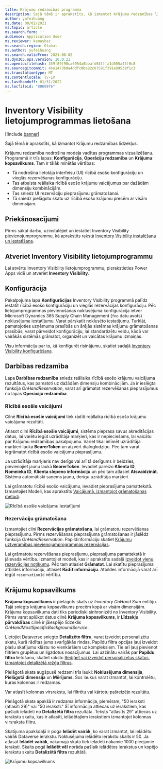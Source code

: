 ```yaml
---
title: Krājumu redzamības programma
description: Šajā tēmā ir aprakstīts, kā izmantot Krājumu redzamības līdzekļus.
author: yufeihuang
ms.date: 08/02/2021
ms.topic: article
ms.search.form: ''
audience: Application User
ms.reviewer: kamaybac
ms.search.region: Global
ms.author: yufeihuang
ms.search.validFrom: 2021-08-02
ms.dyn365.ops.version: 10.0.21
ms.openlocfilehash: 359f89f98ca6954a0bbafd63fffa1d505a43f0c8
ms.sourcegitcommit: 4be1473b0a4ddfc0ba82c07591f391e89538f1c3
ms.translationtype: MT
ms.contentlocale: lv-LV
ms.lasthandoff: 01/31/2022
ms.locfileid: "8060976"
---
```

# <a name="use-the-inventory-visibility-app"></a>Inventory Visibility lietojumprogrammas lietošana

[!include [banner](../includes/banner.md)]


Šajā tēmā ir aprakstīts, kā izmantot Krājumu redzamības līdzekļus.

Krājumu redzamība nodrošina modeļa vadītas programmas vizualizēšanu. Programmā ir trīs lapas: **Konfigurācija**, **Operāciju redzamība** un **Krājumu kopsavilkums**. Tam ir tālāk minētās vērtības:

- Tā nodrošina lietotāja interfeisu (UI) rīcībā esošo konfigurāciju un vieglās rezervēšanas konfigurāciju.
- Tas atbalsta reāllaika rīcībā esošo krājumu vaicājumus par dažādām dimensiju kombinācijām.
- Tas sniedz UI rezervāciju pieprasījumu grāmatošanai.
- Tā sniedz pielāgotu skatu uz rīcībā esošo krājumu precēm ar visām dimensijām.

## <a name="prerequisites"></a>Priekšnosacījumi

Pirms sākat darbu, uzinstalējiet un iestatiet Inventory Visibility pievienojumprogrammu, kā aprakstīts rakstā [Inventory Visibility instalēšana un iestatīšana](inventory-visibility-setup.md).

## <a name="open-the-inventory-visibility-app"></a>Atveriet Inventory Visibility lietojumprogrammu

Lai atvērtu Inventory Visibility lietojumprogrammu, pierakstieties Power Apps vidē un atveriet **Inventory Visibility**.

## <a name="configuration"></a><a name="configuration"></a>Konfigurācija

Pakalpojuma lapa **Konfigurācijas** Inventory Visibility programmā palīdz iestatīt rīcībā esošo konfigurāciju un vieglās rezervācijas konfigurāciju. Pēc lietojumprogrammas pievienošanas noklusējuma konfigurācija ietver Microsoft Dynamics 365 Supply Chain Management (`fno` datu avots) noklusējuma iestatījumu. Varat pārskatīt noklusēto iestatījumu. Turklāt, pamatojoties uzņēmuma prasībās un ārējās sistēmas krājumu grāmatošanas prasībās, varat pārveidot konfigurāciju, lai standartizētu veidu, kādā var vairākās sistēmās grāmatot, organizēt un vaicātas krājumu izmaiņas.

Visu informāciju par to, kā konfigurēt risinājumu, skatiet sadaļā [Inventory Visibility konfigurēšana](inventory-visibility-configuration.md).

## <a name="operational-visibility"></a>Darbības redzamība

Lapa **Darbības redzamība** sniedz reāllaika rīcībā esošo krājumu vaicājuma rezultātus, kas pamatoti uz dažādām dimensiju kombinācijām. Ja ir ieslēgta funkcija *OnHandReservation*, varat arī grāmatot rezervēšanas pieprasījumus no lapas **Operāciju redzamība**.

### <a name="on-hand-query"></a>Rīcībā esošie vaicājumi

Cilnē **Rīcībā esošie vaicājumi** tiek rādīti reāllaika rīcībā esošo krājumu vaicājuma rezultāti.

Atlasot cilni **Rīcībā esošie vaicājumi**, sistēma pieprasa savus akreditācijas datus, lai varētu iegūt uzrādītāja marķieri, kas ir nepieciešams, lai vaicātu par Krājumu redzamības pakalpojumu. Variet tikai ielīmēt uzrādītāja marķieri laukā **BearerToken** un aizvērt dialoglodziņu. Pēc tam varat iegrāmatot rīcībā esošo vaicājumu pieprasījumu.

Ja uzrādītāja marķieris nav derīgs vai arī tā derīgums ir beidzies, pievienojiet jaunu laukā **BearerToken**. Ievadiet pareizo **Klienta ID**, **Nomnieka ID**, **Klienta slepeno informāciju** un pēc tam atlasiet **Atsvaidzināt**. Sistēma automātiski saņems jaunu, derīgu uzrādītāja marķieri.

Lai grāmatotu rīcībā esošo vaicājumu, ievadiet pieprasījuma pamattekstā. Izmantojiet Modeli, kas aprakstīts [Vaicājumā, izmantojot grāmatošanas metodi](inventory-visibility-api.md#query-with-post-method).

![Rīcībā esošie vaicājumu iestatījumi](media/inventory-visibility-query-settings.png "Rīcībā esošie vaicājumu iestatījumi")

### <a name="reservation-posting"></a>Rezervāciju grāmatošana

Izmantojiet cilni **Rezervācijas grāmatošana**, lai grāmatotu rezervēšanas pieprasījumu. Pirms rezervēšanas pieprasījuma grāmatošanas ir jāslēdz funkcija *OnHandReservation*. Papildinformāciju skatiet [Krājumu uztveramības pievienojumprogrammas rezervācijas](inventory-visibility-reservations.md).

Lai grāmatotu rezervēšanas pieprasījumu, pieprasījuma pamattekstā ir jāievada vērtība. Izmantojiet modeli, kas ir aprakstīts sadaļā [Izveidot vienu rezervācijas notikumu](inventory-visibility-api.md#create-one-reservation-event). Pēc tam atlasiet **Grāmatot**. Lai skatītu pieprasījuma atbildes informāciju, atlasiet **Rādīt informāciju**. Atbildes informācijā varat arī iegūt `reservationId` vērtību.

## <a name="inventory-summary"></a><a name="inventory-summary"></a>Krājumu kopsavilkums

**Krājuma kopsavilkums** ir pielāgots skats uz *Inventory OnHand Sum* entitīju. Tajā sniegts krājumu kopsavilkums precēm kopā ar visām dimensijām. Krājuma kopsavilkuma dati tiks periodiski sinhronizēti no Inventory Visibility. Pirms varat aplūkot datus cilnē **Krājuma kopsavilkums**, ir **Līdzekļu pārvaldības** cilnē ir jāiespējo līdzeklis *OnHandMostSpecificBackgroundService*.

Lietojiet Dataverse sniegto **Detalizēto filtru**, varat izveidot personalizētu skatu, kurā rādītas jums svarīgākās rindas. Papildu filtra opcijas ļauj izveidot plašu skatījumu klāstu no vienkāršiem uz kompleksiem. Tie arī ļauj pievienot filtriem grupētus un ligzdotus nosacījumus. Lai uzzinātu vairāk par **Papildu filtra** lietošanu, skatiet rakstu [Rediģēt vai izveidot personalizētus skatus, izmantojot detalizētā režģa filtrus](/powerapps/user/grid-filters-advanced).

Pielāgotā skata augšpusē redzami trīs lauki: **Noklusējuma dimensija**, **Pielāgotā dimensija** un **Mērījums**. Šos laukus varat izmantot, lai kontrolētu, kuras kolonnas ir redzamas.

Var atlasīt kolonnas virsrakstu, lai filtrētu vai kārtotu pašreizējo rezultātu.

Pielāgotā skata apakšā ir redzama informācija, piemēram, "50 ieraksti (atlasīti 29)" vai "50 ieraksti." Šī informācija attiecas uz ierakstiem, kas pašlaik ielādēti no **Detalizētā filtra** rezultāta. Teksts "atlasīts 29" attiecas uz ierakstu skaitu, kas ir atlasīti, ielādētajiem ierakstiem izmantojot kolonnas virsraksta filtru.

Skatījuma apakšdaļā ir poga **Ielādēt vairāk**, ko varat izmantot, lai ielādētu vairāk Dataverse ierakstu. Noklusējuma ielādēto ierakstu skaits ir 50. Ja atlasāt **Ielādēt vairāk**, nākamajā skatā tiek ielādēti nākamie 1000 pieejamie ieraksti. Skaits pogā **Ielādēt vēl** norāda pašlaik ielādētos ierakstus un kopējo ierakstu skaitu **Detalizētā filtra** rezultātā.

![Krājumu kopsavilkums](media/inventory-visibility-onhand-list.png "Krājumu kopsavilkums")

